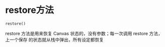# restore方法

    restore()
    
 
restore 方法是用来恢复 Canvas 状态的，没有参数；每一次调用 restore 方法，上一个保存
的状态就从栈中弹出，所有设定都恢复

